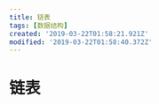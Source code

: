 ```yaml
---
title: 链表
tags: [数据结构]
created: '2019-03-22T01:58:21.921Z'
modified: '2019-03-22T01:58:40.372Z'
---
```


# 链表
